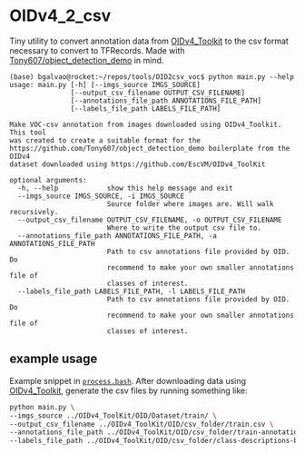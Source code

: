 # OIDv4_2_csv
Tiny utility to convert annotation data from [OIDv4_Toolkit](https://github.com/EscVM/OIDv4_ToolKit)
to the csv format necessary to convert to TFRecords. Made with 
[Tony607/object_detection_demo](https://github.com/Tony607/object_detection_demo)
in mind.


```console
(base) bgalvao@rocket:~/repos/tools/OID2csv_voc$ python main.py --help
usage: main.py [-h] [--imgs_source IMGS_SOURCE]
               [--output_csv_filename OUTPUT_CSV_FILENAME]
               [--annotations_file_path ANNOTATIONS_FILE_PATH]
               [--labels_file_path LABELS_FILE_PATH]

Make VOC-csv annotation from images downloaded using OIDv4_Toolkit. This tool
was created to create a suitable format for the
https://github.com/Tony607/object_detection_demo boilerplate from the OIDv4
dataset downloaded using https://github.com/EscVM/OIDv4_ToolKit

optional arguments:
  -h, --help            show this help message and exit
  --imgs_source IMGS_SOURCE, -i IMGS_SOURCE
                        Source folder where images are. Will walk recursively.
  --output_csv_filename OUTPUT_CSV_FILENAME, -o OUTPUT_CSV_FILENAME
                        Where to write the output csv file to.
  --annotations_file_path ANNOTATIONS_FILE_PATH, -a ANNOTATIONS_FILE_PATH
                        Path to csv annotations file provided by OID. Do
                        recommend to make your own smaller annotations file of
                        classes of interest.
  --labels_file_path LABELS_FILE_PATH, -l LABELS_FILE_PATH
                        Path to csv annotations file provided by OID. Do
                        recommend to make your own smaller annotations file of
                        classes of interest.

```

## example usage

Example snippet in [`process.bash`](./process.bash). After downloading data using [OIDv4_Toolkit](https://github.com/EscVM/OIDv4_ToolKit), generate the csv files by running something like:

```bash
python main.py \
--imgs_source ../OIDv4_ToolKit/OID/Dataset/train/ \
--output_csv_filename ../OIDv4_ToolKit/OID/csv_folder/train.csv \
--annotations_file_path ../OIDv4_ToolKit/OID/csv_folder/train-annotations-bbox.csv \
--labels_file_path ../OIDv4_ToolKit/OID/csv_folder/class-descriptions-boxable.csv
```
